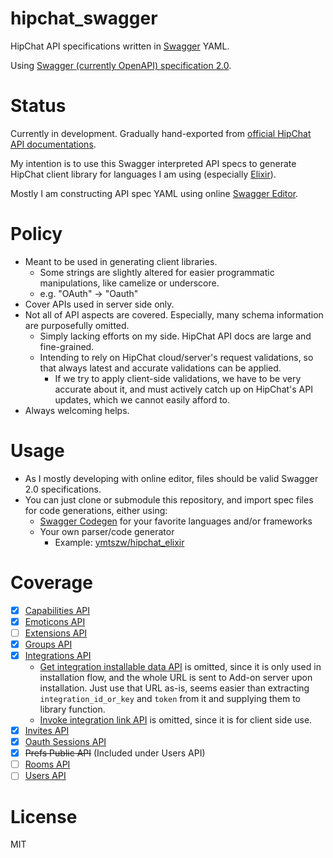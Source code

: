 # hipchat_swagger

HipChat API specifications written in [Swagger](http://swagger.io/) YAML.

Using [Swagger (currently OpenAPI) specification 2.0](https://github.com/OAI/OpenAPI-Specification/blob/master/versions/2.0.md).

# Status

Currently in development. Gradually hand-exported from [official HipChat API documentations](https://www.hipchat.com/docs/apiv2).

My intention is to use this Swagger interpreted API specs to generate HipChat client library
for languages I am using (especially [Elixir](http://elixir-lang.org/)).

Mostly I am constructing API spec YAML using online [Swagger Editor](http://editor.swagger.io/#/).

# Policy

- Meant to be used in generating client libraries.
    - Some strings are slightly altered for easier programmatic manipulations, like camelize or underscore.
    - e.g. "OAuth" -> "Oauth"
- Cover APIs used in server side only.
- Not all of API aspects are covered. Especially, many schema information are purposefully omitted.
    - Simply lacking efforts on my side. HipChat API docs are large and fine-grained.
    - Intending to rely on HipChat cloud/server's request validations, so that always latest and accurate validations can be applied.
        - If we try to apply client-side validations, we have to be very accurate about it,
          and must actively catch up on HipChat's API updates, which we cannot easily afford to.
- Always welcoming helps.

# Usage

- As I mostly developing with online editor, files should be valid Swagger 2.0 specifications.
- You can just clone or submodule this repository, and import spec files for code generations, either using:
    - [Swagger Codegen](http://swagger.io/swagger-codegen/) for your favorite languages and/or frameworks
    - Your own parser/code generator
        - Example: [ymtszw/hipchat_elixir](https://github.com/ymtszw/hipchat_elixir)

# Coverage

- [x] [Capabilities API](https://www.hipchat.com/docs/apiv2/method/get_capabilities)
- [x] [Emoticons API](https://www.hipchat.com/docs/apiv2/method/get_emoticon)
- [ ] [Extensions API](https://www.hipchat.com/docs/apiv2/method/get_global_action)
- [x] [Groups API](https://www.hipchat.com/docs/apiv2/method/view_group)
- [x] [Integrations API](https://www.hipchat.com/docs/apiv2/method/get_integration_installable_data)
    - [Get integration installable data API](https://www.hipchat.com/docs/apiv2/method/get_integration_installable_data) is omitted,
      since it is only used in installation flow, and the whole URL is sent to Add-on server upon installation.
      Just use that URL as-is, seems easier than extracting `integration_id_or_key` and `token` from it and supplying them to library function.
    - [Invoke integration link API](https://www.hipchat.com/docs/apiv2/method/invoke_integration_link)
      is omitted, since it is for client side use.
- [x] [Invites API](https://www.hipchat.com/docs/apiv2/method/invite_user_to_group)
- [x] [Oauth Sessions API](https://www.hipchat.com/docs/apiv2/method/get_session)
- [x] ~~Prefs Public API~~ (Included under Users API)
- [ ] [Rooms API](https://www.hipchat.com/docs/apiv2/method/get_all_rooms)
- [ ] [Users API](https://www.hipchat.com/docs/apiv2/method/get_all_users)

# License

MIT

